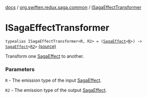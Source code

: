 [docs](../index.md) / [org.swiften.redux.saga.common](index.md) / [ISagaEffectTransformer](./-i-saga-effect-transformer.md)

# ISagaEffectTransformer

`typealias ISagaEffectTransformer<R, R2> = (`[`SagaEffect`](-saga-effect/index.md)`<`[`R`](-i-saga-effect-transformer.md#R)`>) -> `[`SagaEffect`](-saga-effect/index.md)`<`[`R2`](-i-saga-effect-transformer.md#R2)`>` [(source)](https://github.com/protoman92/KotlinRedux/tree/master/common\common-saga\src\main\kotlin/org/swiften/redux/saga/common/CommonSaga.kt#L37)

Transform one [SagaEffect](-saga-effect/index.md) to another.

### Parameters

`R` - The emission type of the input [SagaEffect](-saga-effect/index.md).

`R2` - The emission type of the output [SagaEffect](-saga-effect/index.md).